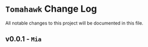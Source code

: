 # `Tomahawk` Change Log

All notable changes to this project will be documented in this file.

## v0.0.1 - `Mia`
